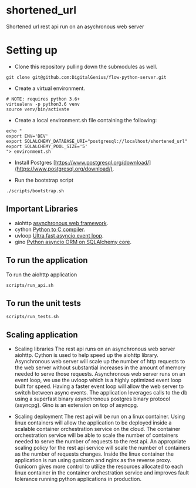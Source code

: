 # shortened_url
Shortened url rest api run on an asychronous web server

# Setting up

* Clone this repository pulling down the submodules as well.
```
git clone git@github.com:DigitalGenius/flow-python-server.git
```

* Create a virtual environment.
```
# NOTE: requires python 3.6+
virtualenv -p python3.6 venv
source venv/bin/activate
```

* Create a local environment.sh file containing the following:
```
echo "
export ENV='DEV'
export SQLALCHEMY_DATABASE_URI="postgresql://localhost/shortened_url"
export SQLALCHEMY_POOL_SIZE='5'
"> environment.sh
```

* Install Postgres [https://www.postgresql.org/download/](https://www.postgresql.org/download/).

* Run the bootstrap script
```
./scripts/bootstrap.sh
```

## Important Libraries

* aiohttp [asynchronous web framework](https://aiohttp.readthedocs.io/en/stable/).
* cython [Python to C compiler](https://github.com/cython/cython).
* uvloop [Ultra fast asyncio event loop](https://github.com/MagicStack/uvloop).
* gino [Python asyncio ORM on SQLAlchemy core](https://github.com/fantix/gino).

## To run the application

To run the aiohttp application
```
scripts/run_api.sh
```

## To run the unit tests

```
scripts/run_tests.sh
```

## Scaling application

* Scaling libraries
The rest api runs on an asynchronous web server aiohttp. Cython is used to help speed up the aiohttp library. Asynchronous web server will scale up the number of http requests to the web server without substantial increases in the amount of memory needed to serve those requests. Asynchronous web server runs on an event loop, we use the uvloop which is a highly optimized event loop built for speed. Having a faster event loop will allow the web server to switch between async events.
The application leverages calls to the db using a superfast binary asynchronous postgres binary protocol (asyncpg). Gino is an extension on top of asyncpg.

* Scaling deployment
The rest api will be run on a linux container. Using linux containers will allow the application to be deployed inside a scalable container orchestration service on the cloud. The container orchestration service will be able to scale the number of containers needed to serve the number of requests to the rest api. An appropriate scaling policy for the rest api service will scale the number of containers as the number of requests changes. Inside the linux container the application is run using gunicorn and nginx as the reverse proxy. Gunicorn gives more control to utilize the resources allocated to each linux container in the container orchestration service and improves fault tolerance running python applications in production.
